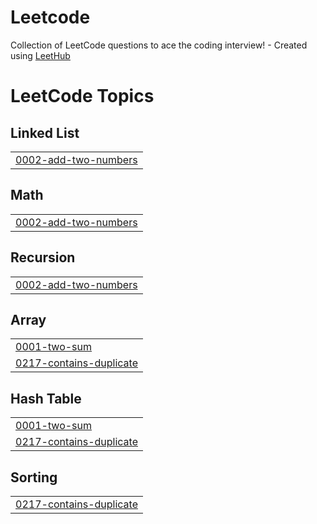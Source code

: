 # Leetcode
Collection of LeetCode questions to ace the coding interview! - Created using [LeetHub](https://github.com/QasimWani/LeetHub)

<!---LeetCode Topics Start-->
# LeetCode Topics
## Linked List
|  |
| ------- |
| [0002-add-two-numbers](https://github.com/michaelyshih/Leetcode/tree/master/0002-add-two-numbers) |
## Math
|  |
| ------- |
| [0002-add-two-numbers](https://github.com/michaelyshih/Leetcode/tree/master/0002-add-two-numbers) |
## Recursion
|  |
| ------- |
| [0002-add-two-numbers](https://github.com/michaelyshih/Leetcode/tree/master/0002-add-two-numbers) |
## Array
|  |
| ------- |
| [0001-two-sum](https://github.com/michaelyshih/Leetcode/tree/master/0001-two-sum) |
| [0217-contains-duplicate](https://github.com/michaelyshih/Leetcode/tree/master/0217-contains-duplicate) |
## Hash Table
|  |
| ------- |
| [0001-two-sum](https://github.com/michaelyshih/Leetcode/tree/master/0001-two-sum) |
| [0217-contains-duplicate](https://github.com/michaelyshih/Leetcode/tree/master/0217-contains-duplicate) |
## Sorting
|  |
| ------- |
| [0217-contains-duplicate](https://github.com/michaelyshih/Leetcode/tree/master/0217-contains-duplicate) |
<!---LeetCode Topics End-->
